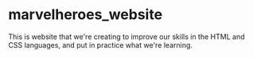 # marvelheroes_website
This is website that we're creating to improve our skills in the HTML and CSS languages, and put in practice what we're learning.

